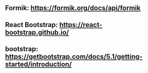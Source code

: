 ## Formik: https://formik.org/docs/api/formik
## React Bootstrap: https://react-bootstrap.github.io/
## bootstrap: https://getbootstrap.com/docs/5.1/getting-started/introduction/ 
